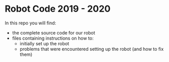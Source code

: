 # Robot Code 2019 - 2020

In this repo you will find: 
- the complete source code for our robot
- files containing instructions on how to:
  - initially set up the robot
  - problems that were encountered setting up the robot (and how to fix them)
